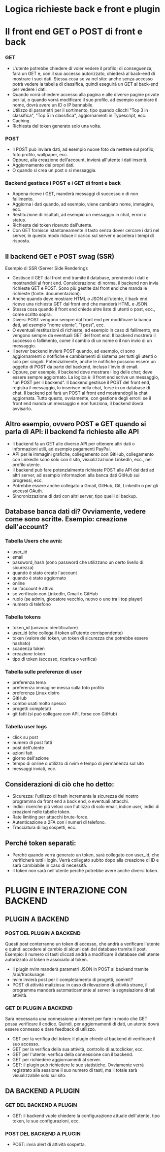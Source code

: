 # Logica richieste back e front e plugin

# Il front end GET o POST di front e back
### GET
- L'utente potrebbe chiedere di voler vedere il profilo; di conseguenza, farà un GET e, con il suo accesso autorizzato, chiederà al back-end di mostrare i suoi dati. Stessa cosa se va nel sito: anche senza accesso potrà vedere la tabella di classifica, quindi eseguirà un GET al back-end per vedere i dati.
- Quando vorrà chiedere accesso alla pagina e alle diverse pagine private per lui, o quando vorrà modificare il suo profilo, ad esempio cambiare il nome, dovrà avere un ID o IP bannabile.
- Utilizzo di parametri per il sortimento, tipo quando clicchi "Top 3 in classifica", "Top 5 in classifica", aggiornamenti in Typescript, ecc.
- Caching.
- Richiesta del token generato solo una volta.

### POST
- Il POST può inviare dati, ad esempio nuove foto da mettere sul profilo, foto profilo, wallpaper, ecc.
- Oppure, alla creazione dell'account, invierà all'utente i dati inseriti.
- Aggiornamento dei propri dati.
- O quando si crea un post o si messaggia.

### Backend gestisce i POST e i GET di front e back
- Appena riceve i GET, manderà messaggi di successo o di non fallimento.
- Aggiorna i dati quando, ad esempio, viene cambiato nome, immagine, ecc.
- Restituzione di risultati, ad esempio un messaggio in chat, errori o status.
- Richiesta del token ricevuto dall'utente.
- Con GET fornisce istantaneamente il tasto senza dover cercare i dati nel server, in questo modo riduce il carico sul server e accelera i tempi di risposta.

## Il backend GET e POST swag (SSR)
Esempio di SSR (Server Side Rendering):
- Gestisce il GET dal front end tramite il database, prendendo i dati e mostrandoli al front end.
Considerazione: di norma, il backend non invia richieste GET e POST. Sono più gestite dal front end che manda le richieste (fonte: documentazioni).
- Anche quando deve mostrare HTML o JSON all'utente, il back end riceve una richiesta GET dal front end che manderà HTML e JSON.
- Stessa cosa quando il front end chiede altre liste di utenti o post, ecc., come scritto sopra.
- Diversi POST vengono sempre dal front end per modificare la banca dati, ad esempio "nome utente", "i post", ecc.
- O eventuali restituzioni di richieste, ad esempio in caso di fallimento, ma vengono sempre da eventuali GET del front end. Il backend mostrerà il successo o fallimento, come il cambio di un nome o il non invio di un messaggio.
- Il server backend invierà POST quando, ad esempio, ci sono aggiornamenti o notifiche e cambiamenti di sistema per tutti gli utenti o solo per singoli. Potenzialmente, anche le notifiche possono essere un oggetto di POST da parte del backend, incluso l'invio di email.
- Oppure, per esempio, il backend deve mostrare i log delle chat; deve essere sempre aggiornato. La logica è: il front end scrive un messaggio, "un POST per il backend". Il backend gestisce il POST del front end, registra il messaggio, lo inserisce nella chat, forse in un database di chat. Il backend poi farà un POST al front end mostrandogli la chat aggiornata. Tutto questo, ovviamente, con gestione degli errori: se il front end manda un messaggio e non funziona, il backend dovrà avvisarlo.

## Altro esempio, ovvero POST e GET quando si parla di API: il backend fa richieste alle API
- Il backend fa un GET alle diverse API per ottenere altri dati o informazioni utili, ad esempio pagamenti PayPal.
- API per le immagini grafiche, collegamento con GitHub, collegamento con LinkedIn sono solo con il sito, visualizzazione LinkedIn, ecc., nel profilo utente.
- Il backend può fare potenzialmente richieste POST alle API dei dati ad altri server, ad esempio informazioni alla banca dati GitHub sui progressi, ecc.
- Potrebbe essere anche collegato a Gmail, GitHub, Git, LinkedIn o per gli accessi OAuth.
- Sincronizzazione di dati con altri server, tipo quelli di backup.

## Database banca dati di? Ovviamente, vedere come sono scritte. Esempio: creazione dell'account?
### Tabella Users che avrà:
- user_id
- email
- password_hash (sono password che utilizzano un certo livello di sicurezza)
- quando è stato creato l'account
- quando è stato aggiornato
- online
- se l'account è attivo
- se verificato con LinkedIn, Gmail o GitHub
- ruolo (se admin, giocatore vecchio, nuovo o uno tra i top player)
- numero di telefono

### Tabella tokens
- token_id (univoco identificatore)
- user_id (che collega il token all'utente corrispondente)
- token (valore del token, un token di sicurezza che potrebbe essere hashato)
- scadenza token
- creazione token
- tipo di token (accesso, ricarica o verifica)

### Tabella sulle preferenze di user
- preferenza tema
- preferenza immagine messa sulla foto profilo
- preferenza Linux distro
- GitHub
- combo usati molto spesso
- progetti completati
- git fatti (si può collegare con API, forse con GitHub)

### Tabella user logs
- click su post
- numero di post fatti
- post dell'utente
- azioni fatt
- giorno dell'azione
- tempo di online o utilizzo di nvim e tempo di permanenza sul sito
- messaggi inviati, ecc.

## Considerazioni di ciò che ho detto:
- Sicurezza: l'utilizzo di hash incrementa la sicurezza del nostro programma da front end a back end, o eventuali attacchi.
- Indici: ricerche più veloci con l'utilizzo di solo email, indice user, indici di creazioni nelle tabelle token.
- Rate limiting per attacchi brute-force.
- Autenticazione a 2FA con i numeri di telefono.
- Tracciatura di log sospetti, ecc.

## Perché token separati:
- Perché quando verrà generato un token, sarà collegato con user_id, che verificherà tutti i login. Verrà collegato subito dopo alla creazione di ID e sarà cambiabile in caso di necessità.
- Il token non sarà nell'utente perché potrebbe avere anche diversi token.


# PLUGIN E INTERAZIONE CON BACKEND
## PLUGIN A BACKEND
### POST DEL PLUGIN A BACKEND
Questi post conterranno un token di accesso, che andrà a verificare l'utente e quindi accedere al cambio di alcuni dati del database tramite il post. 
Esempio: il numero di tasti cliccati andrà a modificare il database dell'utente autorizzato al token e associato al token.

- Il plugin nvim manderà parametri JSON in POST al backend tramite /api/trackusage.
- nvim invierà post per il completamento di progetti, commit?
- POST di attività maliziosa: in caso di rilevazione di attività strane, il programma manderà automaticamente al server la segnalazione di tali attività.

### GET DI PLUGIN A BACKEND
Sarà necessaria una connessione a internet per fare in modo che GET possa verificare il codice. Quindi, per aggiornamenti di dati, un utente dovrà essere connesso e dare feedback di utilizzo.
- GET per la verifica del token: il plugin chiede al backend di verificare il suo accesso.
- GET per la verifica della sua attività, controllo di autoclicker, ecc.
- GET per l'utente: verifica della connessione con il backend.
- GET per richiedere aggiornamenti al server.
- GET: il plugin può richiedere le sue statistiche. Ovviamente verrà registrato alla sessione il suo numero di tasti, ma il totale sarà visualizzabile solo sul sito.

## DA BACKEND A PLUGIN
### GET DEL BACKEND A PLUGIN
- GET: il backend vuole chiedere la configurazione attuale dell'utente, tipo token, le sue configurazioni, ecc.

### POST DEL BACKEND A PLUGIN
- POST: invia alert di attività sospetta.

